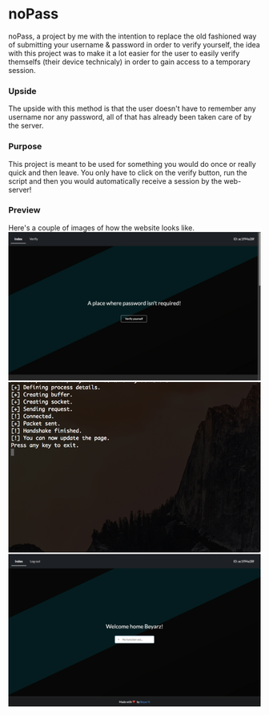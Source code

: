 # noPass
noPass, a project by me with the intention to replace the old fashioned way of submitting your username & password in order to verify yourself, the idea with this project was to make it a lot easier for the user to easily verify themselfs (their device technicaly) in order to gain access to a temporary session.

### Upside
The upside with this method is that the user doesn't have to remember any username nor any password, all of that has already been taken care of by the server.

### Purpose
This project is meant to be used for something you would do once or really quick and then leave.
You only have to click on the verify button, run the script and then you would automatically receive a session by the web-server!

### Preview
Here's a couple of images of how the website looks like.
![Demo image](media/index.png)
![Demo image](media/verification.png)
![Demo image](media/home.png)
